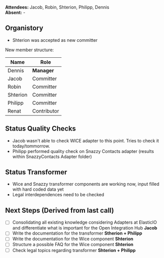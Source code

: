 **Attendees:** Jacob, Robin, Shterion, Philipp, Dennis <br>
**Absent:** -

## Organistory
- Shterion was accepted as new committer

New member structure:

|Name|Role|
|---|---|
|Dennis|**Manager**|
|Jacob|Committer|
|Robin|Committer|
|Shterion|Committer|
|Philipp|Committer|
|Renat|Contributor|

## Status Quality Checks
- Jacob wasn't able to check WICE adapter to this point. Tries to check it today/tommorrow.
- Philipp performed quality check on Snazzy Contacts adapter (results within SnazzyContacts Adapter folder)

## Status Transformer
- Wice  and Snazzy transformer components are working now, input filled with hard coded data yet
- Legal interdependences need to be checked

## Next Steps (Derived from last call)
- [ ] Consolidating all existing knowledge considering Adapters at ElasticIO and differentiate what is important for the Open Integration Hub **Jacob**
- [ ] Write the documentation for the transformer **Stherion + Philipp**
- [ ] Write the documentation for the Wice component **Shterion**
- [ ] Structure a possible FAQ for the Wice component **Shterion**
- [ ] Check legal topics regarding transformer **Shterion + Philipp**
